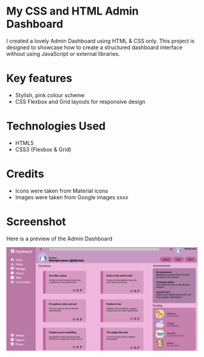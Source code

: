 # My CSS and HTML Admin Dashboard
I created a lovely Admin Dashboard using HTML & CSS only. This project is designed to showcase how to create a structured dashboard interface without using JavaScript or external libraries.

# Key features
- Stylish, pink colour scheme 
- CSS Flexbox and Grid layouts for responsive design

# Technologies Used
- HTML5
- CSS3 (Flexbox & Grid)

# Credits
- Icons were taken from Material icons
- Images were taken from Google images xxxx

# Screenshot
Here is a preview of the Admin Dashboard

![Screenshot of my dashboard](admin-dashboard/screenshots/screenshot.png)


